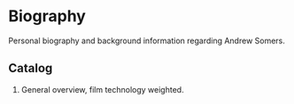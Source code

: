 # Biography
Personal biography and background information regarding Andrew Somers.

## Catalog

1. General overview, film technology weighted.
